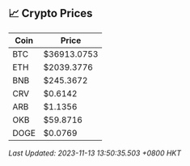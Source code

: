 ## 📈 Crypto Prices

| Coin | Price |
| ---- | ----- |
| BTC | $36913.0753 |
| ETH | $2039.3776 |
| BNB | $245.3672 |
| CRV | $0.6142 |
| ARB | $1.1356 |
| OKB | $59.8716 |
| DOGE | $0.0769 |

_Last Updated: 2023-11-13 13:50:35.503 +0800 HKT_